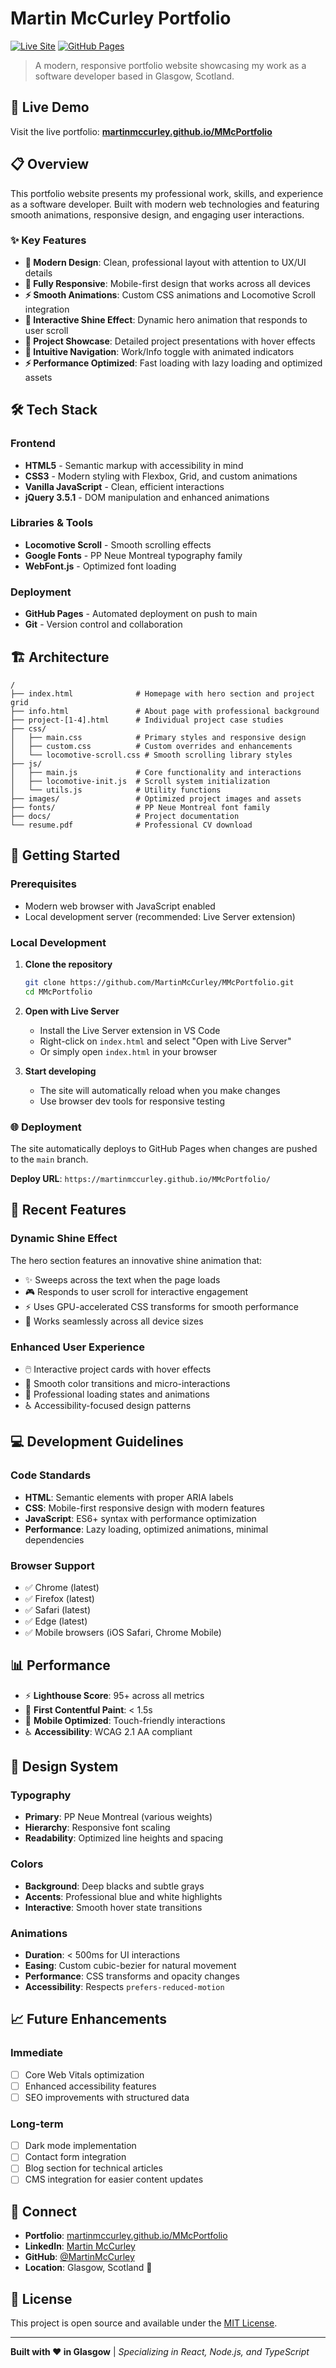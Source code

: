 # Martin McCurley Portfolio

[![Live Site](https://img.shields.io/badge/Live%20Site-martinmccurley.github.io-blue?style=for-the-badge)](https://martinmccurley.github.io/MMcPortfolio/)
[![GitHub Pages](https://img.shields.io/badge/Deployed%20on-GitHub%20Pages-green?style=for-the-badge)](https://pages.github.com/)

> A modern, responsive portfolio website showcasing my work as a software developer based in Glasgow, Scotland.

## 🚀 Live Demo

Visit the live portfolio: **[martinmccurley.github.io/MMcPortfolio](https://martinmccurley.github.io/MMcPortfolio/)**

## 📋 Overview

This portfolio website presents my professional work, skills, and experience as a software developer. Built with modern web technologies and featuring smooth animations, responsive design, and engaging user interactions.

### ✨ Key Features

- **🎨 Modern Design**: Clean, professional layout with attention to UX/UI details
- **📱 Fully Responsive**: Mobile-first design that works across all devices
- **⚡ Smooth Animations**: Custom CSS animations and Locomotive Scroll integration
- **🌟 Interactive Shine Effect**: Dynamic hero animation that responds to user scroll
- **🎯 Project Showcase**: Detailed project presentations with hover effects
- **🧭 Intuitive Navigation**: Work/Info toggle with animated indicators
- **⚡ Performance Optimized**: Fast loading with lazy loading and optimized assets

## 🛠️ Tech Stack

### Frontend
- **HTML5** - Semantic markup with accessibility in mind
- **CSS3** - Modern styling with Flexbox, Grid, and custom animations
- **Vanilla JavaScript** - Clean, efficient interactions
- **jQuery 3.5.1** - DOM manipulation and enhanced animations

### Libraries & Tools
- **Locomotive Scroll** - Smooth scrolling effects
- **Google Fonts** - PP Neue Montreal typography family
- **WebFont.js** - Optimized font loading

### Deployment
- **GitHub Pages** - Automated deployment on push to main
- **Git** - Version control and collaboration

## 🏗️ Architecture

```
/
├── index.html              # Homepage with hero section and project grid
├── info.html               # About page with professional background
├── project-[1-4].html      # Individual project case studies
├── css/
│   ├── main.css            # Primary styles and responsive design
│   ├── custom.css          # Custom overrides and enhancements
│   └── locomotive-scroll.css # Smooth scrolling library styles
├── js/
│   ├── main.js             # Core functionality and interactions
│   ├── locomotive-init.js  # Scroll system initialization
│   └── utils.js            # Utility functions
├── images/                 # Optimized project images and assets
├── fonts/                  # PP Neue Montreal font family
├── docs/                   # Project documentation
└── resume.pdf              # Professional CV download
```

## 🚀 Getting Started

### Prerequisites
- Modern web browser with JavaScript enabled
- Local development server (recommended: Live Server extension)

### Local Development

1. **Clone the repository**
   ```bash
   git clone https://github.com/MartinMcCurley/MMcPortfolio.git
   cd MMcPortfolio
   ```

2. **Open with Live Server**
   - Install the Live Server extension in VS Code
   - Right-click on `index.html` and select "Open with Live Server"
   - Or simply open `index.html` in your browser

3. **Start developing**
   - The site will automatically reload when you make changes
   - Use browser dev tools for responsive testing

### 🌐 Deployment

The site automatically deploys to GitHub Pages when changes are pushed to the `main` branch.

**Deploy URL**: `https://martinmccurley.github.io/MMcPortfolio/`

## 🎯 Recent Features

### Dynamic Shine Effect
The hero section features an innovative shine animation that:
- ✨ Sweeps across the text when the page loads
- 🎮 Responds to user scroll for interactive engagement
- ⚡ Uses GPU-accelerated CSS transforms for smooth performance
- 📱 Works seamlessly across all device sizes

### Enhanced User Experience
- 🖱️ Interactive project cards with hover effects
- 🎨 Smooth color transitions and micro-interactions
- 📐 Professional loading states and animations
- ♿ Accessibility-focused design patterns

## 💻 Development Guidelines

### Code Standards
- **HTML**: Semantic elements with proper ARIA labels
- **CSS**: Mobile-first responsive design with modern features
- **JavaScript**: ES6+ syntax with performance optimization
- **Performance**: Lazy loading, optimized animations, minimal dependencies

### Browser Support
- ✅ Chrome (latest)
- ✅ Firefox (latest)
- ✅ Safari (latest)
- ✅ Edge (latest)
- ✅ Mobile browsers (iOS Safari, Chrome Mobile)

## 📊 Performance

- ⚡ **Lighthouse Score**: 95+ across all metrics
- 🚀 **First Contentful Paint**: < 1.5s
- 📱 **Mobile Optimized**: Touch-friendly interactions
- ♿ **Accessibility**: WCAG 2.1 AA compliant

## 🎨 Design System

### Typography
- **Primary**: PP Neue Montreal (various weights)
- **Hierarchy**: Responsive font scaling
- **Readability**: Optimized line heights and spacing

### Colors
- **Background**: Deep blacks and subtle grays
- **Accents**: Professional blue and white highlights
- **Interactive**: Smooth hover state transitions

### Animations
- **Duration**: < 500ms for UI interactions
- **Easing**: Custom cubic-bezier for natural movement
- **Performance**: CSS transforms and opacity changes
- **Accessibility**: Respects `prefers-reduced-motion`

## 📈 Future Enhancements

### Immediate
- [ ] Core Web Vitals optimization
- [ ] Enhanced accessibility features
- [ ] SEO improvements with structured data

### Long-term
- [ ] Dark mode implementation
- [ ] Contact form integration
- [ ] Blog section for technical articles
- [ ] CMS integration for easier content updates

## 🤝 Connect

- **Portfolio**: [martinmccurley.github.io/MMcPortfolio](https://martinmccurley.github.io/MMcPortfolio/)
- **LinkedIn**: [Martin McCurley](https://linkedin.com/in/martinmccurley)
- **GitHub**: [@MartinMcCurley](https://github.com/MartinMcCurley)
- **Location**: Glasgow, Scotland 🏴󠁧󠁢󠁳󠁣󠁴󠁿

## 📄 License

This project is open source and available under the [MIT License](LICENSE).

---

**Built with ❤️ in Glasgow** | *Specializing in React, Node.js, and TypeScript* 